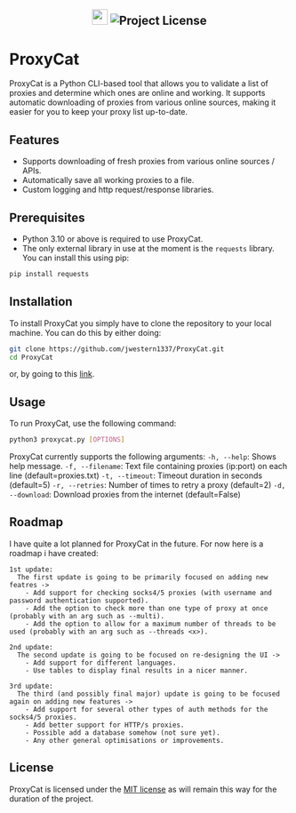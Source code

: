 <h2 align="center">
  <img src=https://forthebadge.com/images/badges/made-with-python.svg height=28> 
  <img alt="Project License" src="https://img.shields.io/github/license/billyeatcookies/Biscuit?style=for-the-badge"> 
</h2>

# ProxyCat
ProxyCat is a Python CLI-based tool that allows you to validate a list of proxies and determine which ones are online and working. It supports automatic downloading of proxies from various online sources, making it easier for you to keep your proxy list up-to-date.

## Features
- Supports downloading of fresh proxies from various online sources / APIs.
- Automatically save all working proxies to a file.
- Custom logging and http request/response libraries.

## Prerequisites
- Python 3.10 or above is required to use ProxyCat.
- The only external library in use at the moment is the `requests` library. You can install this using pip:
  
```bash
pip install requests
```

## Installation
To install ProxyCat you simply have to clone the repository to your local machine.
You can do this by either doing:

```bash
git clone https://github.com/jwestern1337/ProxyCat.git
cd ProxyCat
```

or, by going to this [link](https://github.com/jwestern1337/ProxyCat/archive/refs/heads/main.zip).

## Usage
To run ProxyCat, use the following command:

```bash
python3 proxycat.py [OPTIONS]
```

ProxyCat currently supports the following arguments:
`-h, --help`: Shows help message.
`-f, --filename`: Text file containing proxies (ip:port) on each line (default=proxies.txt)
`-t, --timeout`: Timeout duration in seconds (default=5)
`-r, --retries`: Number of times to retry a proxy (default=2)
`-d, --download`: Download proxies from the internet (default=False)

## Roadmap
I have quite a lot planned for ProxyCat in the future. For now here is a roadmap i have created:

```
1st update:
  The first update is going to be primarily focused on adding new featres ->
    - Add support for checking socks4/5 proxies (with username and password authentication supported).
    - Add the option to check more than one type of proxy at once (probably with an arg such as --multi).
    - Add the option to allow for a maximum number of threads to be used (probably with an arg such as --threads <x>).

2nd update:
  The second update is going to be focused on re-designing the UI ->
    - Add support for different languages.
    - Use tables to display final results in a nicer manner.

3rd update:
  The third (and possibly final major) update is going to be focused again on adding new features ->
    - Add support for several other types of auth methods for the socks4/5 proxies.
    - Add better support for HTTP/s proxies.
    - Possible add a database somehow (not sure yet).
    - Any other general optimisations or improvements.
```

## License
ProxyCat is licensed under the [MIT license](https://opensource.org/license/mit/) as will remain this way for the duration of the project.
